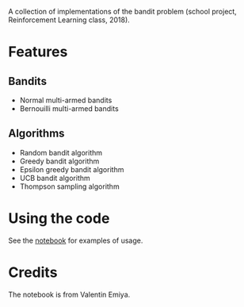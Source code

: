 A collection of implementations of the bandit problem (school project, Reinforcement Learning class, 2018).

# Features

## Bandits

* Normal multi-armed bandits
* Bernouilli multi-armed bandits

## Algorithms

* Random bandit algorithm
* Greedy bandit algorithm
* Epsilon greedy bandit algorithm
* UCB bandit algorithm
* Thompson sampling algorithm

# Using the code

See the [notebook](notebook.ipynb) for examples of usage.

# Credits

The notebook is from Valentin Emiya.
